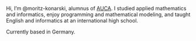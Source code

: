 Hi, I’m @moritz-konarski, alumnus of [AUCA](https://auca.kg). 
I studied applied mathematics and informatics, enjoy programming and mathematical modeling, and taught English and informatics at an international high school.


Currently based in Germany.
